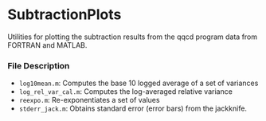 # SubtractionPlots

Utilities for plotting the subtraction results from the qqcd program data from FORTRAN and MATLAB. 

### File Description 
- `log10mean.m`: Computes the base 10 logged average of a set of variances
- `log_rel_var_cal.m`: Computes the log-averaged relative variance
- `reexpo.m`: Re-exponentiates a set of values
- `stderr_jack.m`: Obtains standard error (error bars) from the jackknife. 
